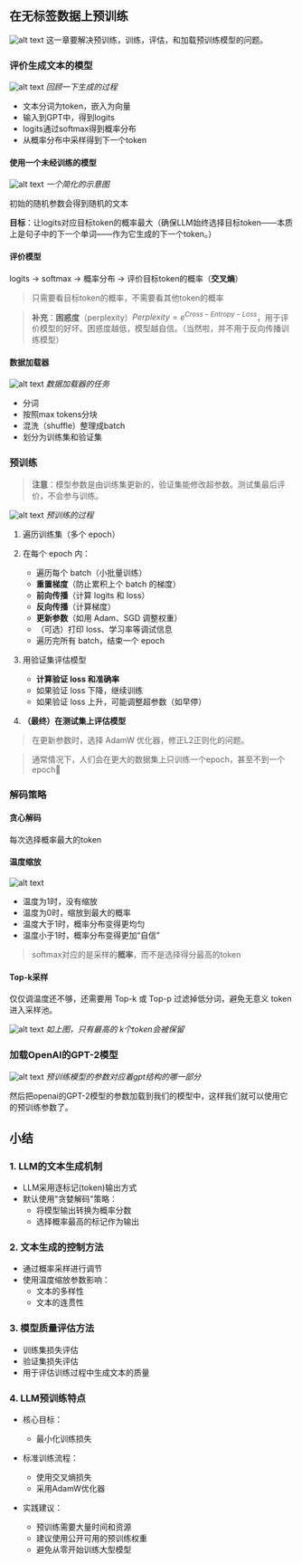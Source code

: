 在无标签数据上预训练
---

![alt text](images/build-a-llm/image_rename37.png)
这一章要解决预训练，训练，评估，和加载预训练模型的问题。

### 评价生成文本的模型
![alt text](images/build-a-llm/image_rename44.png)
*回顾一下生成的过程*
- 文本分词为token，嵌入为向量
- 输入到GPT中，得到logits
- logits通过softmax得到概率分布
- 从概率分布中采样得到下一个token

#### 使用一个未经训练的模型
![alt text](images/build-a-llm/image_rename38.png)
*一个简化的示意图*

初始的随机参数会得到随机的文本

**目标**：让logits对应目标token的概率最大（确保LLM始终选择目标token——本质上是句子中的下一个单词——作为它生成的下一个token。）

#### 评价模型
logits → softmax → 概率分布 → 评价目标token的概率（**交叉熵**）

> 只需要看目标token的概率，不需要看其他token的概率

> **补充**：**困惑度**（perplexity）$Perplexity = e^{Cross-Entropy-Loss}$，用于评价模型的好坏。困惑度越低，模型越自信。（当然啦，并不用于反向传播训练模型）

#### 数据加载器
![alt text](images/build-a-llm/image_rename39.png)
*数据加载器的任务*

- 分词
- 按照max tokens分块
- 混洗（shuffle）整理成batch
- 划分为训练集和验证集

### 预训练
> **注意**：模型参数是由训练集更新的，验证集能修改超参数。测试集最后评价，不会参与训练。

![alt text](images/build-a-llm/image_rename40.png)
*预训练的过程*

1. 遍历训练集（多个 epoch）

2. 在每个 epoch 内：

   - 遍历每个 batch（小批量训练）
   - **重置梯度**（防止累积上个 batch 的梯度）
   - **前向传播**（计算 logits 和 loss）
   - **反向传播**（计算梯度）
   - **更新参数**（如用 Adam、SGD 调整权重）
   - （可选）打印 loss、学习率等调试信息
   - 遍历完所有 batch，结束一个 epoch

3. 用验证集评估模型

   - **计算验证 loss 和准确率**
   - 如果验证 loss 下降，继续训练
   - 如果验证 loss 上升，可能调整超参数（如早停）

4. **（最终）在测试集上评估模型**

> 在更新参数时，选择 AdamW 优化器，修正L2正则化的问题。

> 通常情况下，人们会在更大的数据集上只训练一个epoch，甚至不到一个epoch🚀

### 解码策略

#### 贪心解码
每次选择概率最大的token

#### 温度缩放
![alt text](images/build-a-llm/image_rename41.png)

- 温度为1时，没有缩放
- 温度为0时，缩放到最大的概率
- 温度大于1时，概率分布变得更均匀
- 温度小于1时，概率分布变得更加“自信”

> softmax对应的是采样的**概率**，而不是选择得分最高的token

#### Top-k采样

仅仅调温度还不够，还需要用 Top-k 或 Top-p 过滤掉低分词，避免无意义 token 进入采样池。

![alt text](images/build-a-llm/image_rename42.png)
*如上图，只有最高的 k个token会被保留*

### 加载OpenAI的GPT-2模型
![alt text](images/build-a-llm/image_rename43.png)
*预训练模型的参数对应着gpt结构的哪一部分*

然后把openai的GPT-2模型的参数加载到我们的模型中，这样我们就可以使用它的预训练参数了。

## 小结

### 1. LLM的文本生成机制
- LLM采用逐标记(token)输出方式
- 默认使用"贪婪解码"策略：
  * 将模型输出转换为概率分数
  * 选择概率最高的标记作为输出

### 2. 文本生成的控制方法
- 通过概率采样进行调节
- 使用温度缩放参数影响：
  * 文本的多样性
  * 文本的连贯性

### 3. 模型质量评估方法
- 训练集损失评估
- 验证集损失评估
- 用于评估训练过程中生成文本的质量

### 4. LLM预训练特点
- 核心目标：
  * 最小化训练损失

- 标准训练流程：
  * 使用交叉熵损失
  * 采用AdamW优化器

- 实践建议：
  * 预训练需要大量时间和资源
  * 建议使用公开可用的预训练权重
  * 避免从零开始训练大型模型